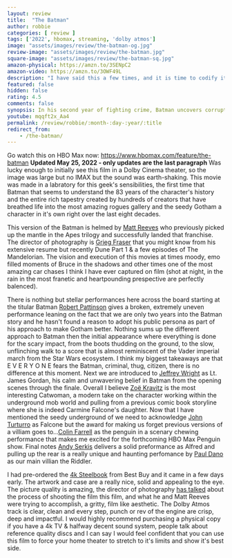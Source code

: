 ```yaml
---
layout: review
title:  "The Batman"
author: robbie
categories: [ review ]
tags: ['2022', hbomax, streaming, 'dolby atmos']
image: "assets/images/review/the-batman-og.jpg"
review-image: "assets/images/review/the-batman.jpg"
square-image: "assets/images/review/the-batman-sq.jpg"
amazon-physical: https://amzn.to/3SENpC2
amazon-video: https://amzn.to/3OWF49L
description: "I have said this a few times, and it is time to codify it in writing.  I think this is the best Batman adaptation ever made on film."
featured: false
hidden: false
rating: 4.5
comments: false
synopsis: In his second year of fighting crime, Batman uncovers corruption in Gotham City that connects to his own family while facing a serial killer known as the Riddler.
youtube: mqqft2x_Aa4
permalink: /review/robbie/:month-:day-:year/:title
redirect_from:
    - /the-batman/
---
```


Go watch this on HBO Max now: https://www.hbomax.com/feature/the-batman
**Updated May 25, 2022 - only updates are the last paragraph**
Was lucky enough to initially see this film in a Dolby Cinema theater, so the image was large but no IMAX but the sound was earth-shaking. This movie was made in a labratory for this geek's sensibilities, the first time that Batman that seems to understand the 83 years of the character's history and the entire rich tapestry created by hundreds of creators that have breathed life into the most amazing rogues gallery and the seedy Gotham a character in it's own right over the last eight decades.

This version of the Batman is helmed by <a href="https://www.imdb.com/name/nm0716257/">Matt Reeves</a> who previously picked up the mantle in the Apes trilogy and successfully landed that franchise. The director of photography is <a href="https://www.imdb.com/name/nm0292132/">Grieg Fraser</a> that you might know from his extensive resume but recently Dune Part 1 & a few episodes of The Mandelorian.  The vision and execution of this movies at times moody, emo filled moments of Bruce in the shadows and other times one of the most amazing car chases I think I have ever captured on film (shot at night, in the rain in the most franetic and heartpounding prespective are perfectly balenced). 

There is nothing but stellar performances here across the board starting at the titular Batman <a href="https://www.imdb.com/title/tt1877830/">Robert Pattinson</a> gives a broken, extremely uneven performance leaning on the fact that we are only two years into the Batman story and he hasn't found a reason to adopt his public persona as part of his approach to make Gotham better.  Nothing sums up the different approach to Batman then the initial appearance where everything is done for the scary impact, from the boots thudding on the ground, to the slow, unflinching walk to a score that is almost reminiscent of the Vader imperial march from the Star Wars ecosystem. I think my biggest takeaways are that E V E R Y O N E fears the Batman, criminal, thug, citizen, there is no difference at this moment. Next we are introduced to <a href="https://www.imdb.com/name/nm0942482/">Jeffrey Wright</a> as Lt. James Gordan, his calm and unwavering belief in Batman from the opening scenes through the finale. Overall I believe <a href="https://www.imdb.com/name/nm2368789/">Zoë Kravitz</a> is the most interesting Catwoman, a modern take on the character working within the underground mob world and pulling from a previous comic book storyline where she is indeed Carmine Falcone's daughter.  Now that I have mentioned the seedy underground of we need to acknowledge <a href="https://www.imdb.com/name/nm0001806">John Turturro</a> as Falcone but the award for making us forget previous versions of a villiam goes to...<a href="https://www.imdb.com/name/nm0268199/">Colin Farrell</a> as the penguin in a scenary chewing performance that makes me excited for the forthcoming HBO Max Penguin show.  Final notes <a href="https://www.imdb.com/name/nm0785227/">Andy Serkis</a> delivers a solid preformance as Alfred and pulling up the rear is a really unique and haunting perfomance by <a href="https://www.imdb.com/name/nm0200452/">Paul Dano</a> as our main villian the Riddler.

I had pre-ordered the <a href="https://www.bestbuy.com/site/the-batman-steelbook-includes-digital-copy-4k-ultra-hd-blu-ray-blu-ray-only--best-buy-2022/6503607.p?skuId=6503607">4k Steelbook</a> from Best Buy and it came in a few days early.  The artwork and case are a really nice, solid and appealing to the eye.  The picture quality is amazing, the director of photography <a href="https://www.indiewire.com/2022/03/the-batman-cinematography-greig-fraser-matt-reeves-interview-1234704530/">has talked</a> about the process of shooting the film this film, and what he and Matt Reeves were trying to accomplish, a gritty, film like aesthetic.  The Dolby Atmos track is clear, clean and every step, punch or rev of the engine are crisp, deep and impactful.  I would highly recommend purchasing a physical copy if you have a 4k TV & halfway decent sound system, people talk about reference quality discs and I can say I would feel confident that you can use this film to force your home theater to stretch to it's limits and show it's best side.   

